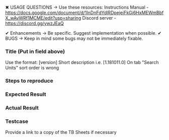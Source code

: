 ✖ USAGE QUESTIONS → Use these resources:
      Instructions Manual - https://docs.google.com/document/d/1InDnFdYdlRDpejeiFkGi6HxMEWmBbfX_wAvWRf1MCME/edit?usp=sharing
      Discord server - https://discord.gg/ywzJEaQ

✔ Enhancements → Be specific. Suggest implementation when possible.
✔ BUGS → Keep in mind some bugs may not be immediately fixable.

### Title (Put in field above)
Use the format: [version] Short description
i.e. [1.181011.0] On tab "Search Units" sort order is wrong

### Steps to reproduce

### Expected Result

### Actual Result

### Testcase
Provide a link to a copy of the TB Sheets if necessary